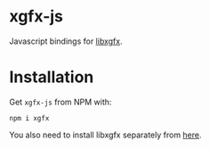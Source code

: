 # xgfx-js
Javascript bindings for [libxgfx](https://github.com/thecoder08/xgfx).

# Installation
Get `xgfx-js` from NPM with:
```
npm i xgfx
```
You also need to install libxgfx separately from [here](https://github.com/thecoder08/xgfx/releases).